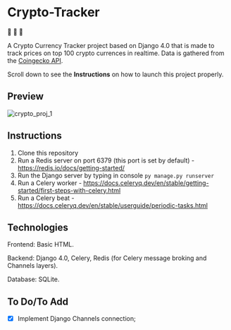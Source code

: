 # Crypto-Tracker

:money_with_wings: :money_with_wings: :money_with_wings:

A Crypto Currency Tracker project based on Django 4.0 that is made to track prices on top 100 crypto currences in realtime. Data is gathered from the [Coingecko API](https://www.coingecko.com/). 

Scroll down to see the **Instructions** on how to launch this project properly. 

## Preview 

![crypto_proj_1](https://user-images.githubusercontent.com/86254474/172397460-2806f735-013d-4188-9020-47550dac31b1.png)

## Instructions

1. Clone this repository
2. Run a Redis server on port 6379 (this port is set by default) - https://redis.io/docs/getting-started/
3. Run the Django server by typing in console `py manage.py runserver`
4. Run a Celery worker - https://docs.celeryq.dev/en/stable/getting-started/first-steps-with-celery.html
5. Run a Celery beat - https://docs.celeryq.dev/en/stable/userguide/periodic-tasks.html

## Technologies

Frontend: Basic HTML.

Backend: Django 4.0, Celery, Redis (for Celery message broking and Channels layers).

Database: SQLite.

## To Do/To Add

- [x] Implement Django Channels connection; 





